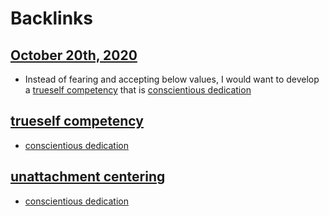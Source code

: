 
# Backlinks
## [October 20th, 2020](<October 20th, 2020.md>)
- Instead of fearing and accepting below values, I would want to develop a [trueself competency](<trueself competency.md>) that is [conscientious dedication](<conscientious dedication.md>)

## [trueself competency](<trueself competency.md>)
- [conscientious dedication](<conscientious dedication.md>)

## [unattachment centering](<unattachment centering.md>)
- [conscientious dedication](<conscientious dedication.md>)

